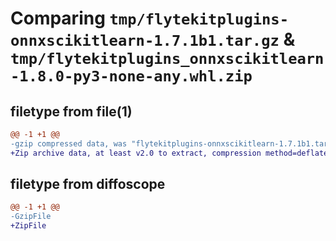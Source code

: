 # Comparing `tmp/flytekitplugins-onnxscikitlearn-1.7.1b1.tar.gz` & `tmp/flytekitplugins_onnxscikitlearn-1.8.0-py3-none-any.whl.zip`

## filetype from file(1)

```diff
@@ -1 +1 @@
-gzip compressed data, was "flytekitplugins-onnxscikitlearn-1.7.1b1.tar", last modified: Tue Jun 27 22:00:58 2023, max compression
+Zip archive data, at least v2.0 to extract, compression method=deflate
```

## filetype from diffoscope

```diff
@@ -1 +1 @@
-GzipFile
+ZipFile
```

